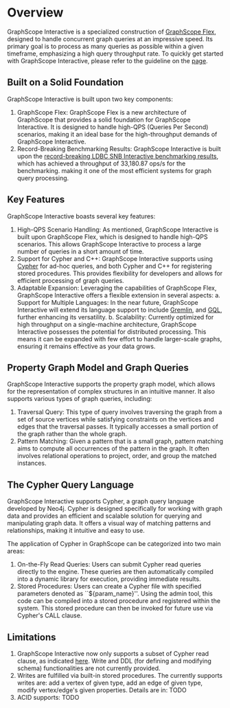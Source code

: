 # Overview

GraphScope Interactive is a specialized construction of [GraphScope Flex](https://github.com/alibaba/GraphScope/tree/main/flex), designed to handle concurrent graph queries at an impressive speed. Its primary goal is to process as many queries as possible within a given timeframe, emphasizing a high query throughput rate. To quickly get started with GraphScope Interactive, please refer to the guideline on the [page](./getting_started.md).

## Built on a Solid Foundation
GraphScope Interactive is built upon two key components:
1. GraphScope Flex: GraphScope Flex is a new architecture of GraphScope that provides a solid foundation for GraphScope Interactive. It is designed to handle high-QPS (Queries Per Second) scenarios, making it an ideal base for the high-throughput demands of GraphScope Interactive.
2. Record-Breaking Benchmarking Results: GraphScope Interactive is built upon the [record-breaking LDBC SNB Interactive benchmarking results](https://ldbcouncil.org/benchmarks/snb-interactive/), which has achieved a throughput of 33,180.87 ops/s for the benchmarking.  making it one of the most efficient systems for graph query processing.

## Key Features

GraphScope Interactive boasts several key features:
1. High-QPS Scenario Handling: As mentioned, GraphScope Interactive is built upon GraphScope Flex, which is designed to handle high-QPS scenarios. This allows GraphScope Interactive to process a large number of queries in a short amount of time.
2. Support for Cypher and C++: GraphScope Interactive supports using [Cypher](https://opencypher.org/) for ad-hoc queries, and both Cypher and C++ for registering stored procedures. This provides flexibility for developers and allows for efficient processing of graph queries.
3. Adaptable Expansion: Leveraging the capabilities of GraphScope Flex, GraphScope Interactive offers a flexible extension in several aspects: 
  a. Support for Multiple Languages: In the near future, GraphScope Interactive will extend its language support to include [Gremlin](https://tinkerpop.apache.org/gremlin.html), and [GQL](https://www.gqlstandards.org/), further enhancing its versatility. 
  b. Scalability: Currently optimized for high throughput on a single-machine architecture, GraphScope Interactive possesses the potential for distributed processing. This means it can be expanded with few effort to handle larger-scale graphs, ensuring it remains effective as your data grows.

## Property Graph Model and Graph Queries
GraphScope Interactive supports the property graph model, which allows for the representation of complex structures in an intuitive manner. It also supports various types of graph queries, including:
1. Traversal Query: This type of query involves traversing the graph from a set of source vertices while satisfying constraints on the vertices and edges that the traversal passes. It typically accesses a small portion of the graph rather than the whole graph.
2. Pattern Matching: Given a pattern that is a small graph, pattern matching aims to compute all occurrences of the pattern in the graph. It often involves relational operations to project, order, and group the matched instances.

## The Cypher Query Language
GraphScope Interactive supports Cypher, a graph query language developed by Neo4j. Cypher is designed specifically for working with graph data and provides an efficient and scalable solution for querying and manipulating graph data. It offers a visual way of matching patterns and relationships, making it intuitive and easy to use. 

The application of Cypher in GraphScope can be categorized into two main areas:
1. On-the-Fly Read Queries: Users can submit Cypher read queries directly to the engine. These queries are then automatically compiled into a dynamic library for execution, providing immediate results.
2. Stored Procedures: Users can create a Cypher file with specified parameters denoted as ``${param_name}''. Using the admin tool, this code can be compiled into a stored procedure and registered within the system. This stored procedure can then be invoked for future use via Cypher's CALL clause.

## Limitations
1. GraphScope Interactive now only supports a subset of Cypher read clause, as indicated [here](https://graphscope.io/docs/latest/interactive_engine/neo4j/supported_cypher). Write and DDL (for defining and modifying schema) functionalities are not currently provided. 
2. Writes are fulfilled via built-in stored procedures. The currently supports writes are: add a vertex of given type, add an edge of given type, modify vertex/edge's given properties. Details are in: TODO
3. ACID supports: TODO
